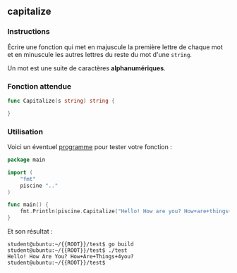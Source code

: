 ## capitalize

### Instructions

Écrire une fonction qui met en majuscule la première lettre de chaque mot et en minuscule les autres lettres du reste du mot d'une `string`.

Un mot est une suite de caractères **alphanumériques**.

### Fonction attendue

```go
func Capitalize(s string) string {

}
```

### Utilisation

Voici un éventuel [programme](TODO-LINK) pour tester votre fonction :

```go
package main

import (
	"fmt"
	piscine ".."
)

func main() {
	fmt.Println(piscine.Capitalize("Hello! How are you? How+are+things+4you?"))
}
```

Et son résultat :

```console
student@ubuntu:~/{{ROOT}}/test$ go build
student@ubuntu:~/{{ROOT}}/test$ ./test
Hello! How Are You? How+Are+Things+4you?
student@ubuntu:~/{{ROOT}}/test$
```

